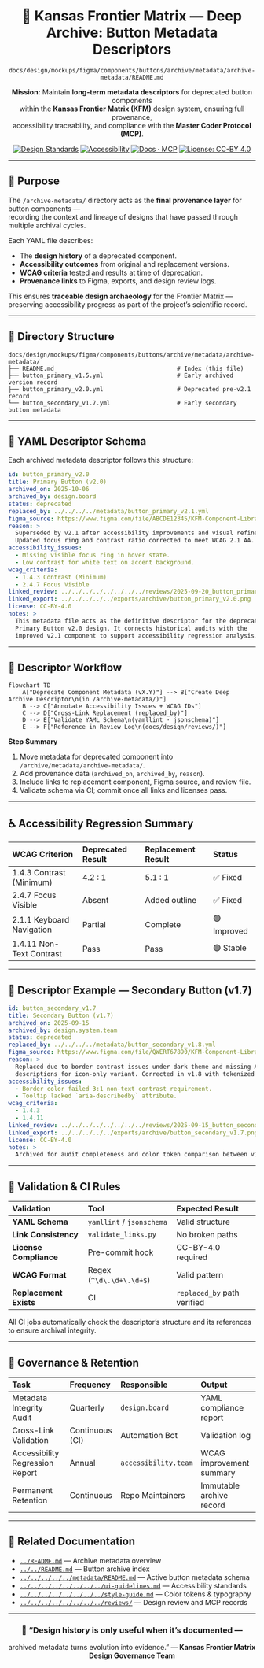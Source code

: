 <div align="center">

# 🧾 Kansas Frontier Matrix — Deep Archive: Button Metadata Descriptors  
`docs/design/mockups/figma/components/buttons/archive/metadata/archive-metadata/README.md`

**Mission:** Maintain **long-term metadata descriptors** for deprecated button components  
within the **Kansas Frontier Matrix (KFM)** design system, ensuring full provenance,  
accessibility traceability, and compliance with the **Master Coder Protocol (MCP)**.

[![Design Standards](https://img.shields.io/badge/Design-Human%20Centered-orange)](../../../../../../../)
[![Accessibility](https://img.shields.io/badge/Accessibility-WCAG%202.1%20AA-yellow)](../../../../../../../)
[![Docs · MCP](https://img.shields.io/badge/Docs-MCP-blue)](../../../../../../../../)
[![License: CC-BY 4.0](https://img.shields.io/badge/License-CC--BY%204.0-green)](../../../../../../../../../LICENSE)

</div>

---

## 🎯 Purpose

The `/archive-metadata/` directory acts as the **final provenance layer** for button components —  
recording the context and lineage of designs that have passed through multiple archival cycles.  

Each YAML file describes:
- The **design history** of a deprecated component.  
- **Accessibility outcomes** from original and replacement versions.  
- **WCAG criteria** tested and results at time of deprecation.  
- **Provenance links** to Figma, exports, and design review logs.  

This ensures **traceable design archaeology** for the Frontier Matrix —  
preserving accessibility progress as part of the project’s scientific record.

---

## 🧭 Directory Structure

```text
docs/design/mockups/figma/components/buttons/archive/metadata/archive-metadata/
├── README.md                                   # Index (this file)
├── button_primary_v1.5.yml                     # Early archived version record
├── button_primary_v2.0.yml                     # Deprecated pre-v2.1 record
└── button_secondary_v1.7.yml                   # Early secondary button metadata
````

---

## 🧩 YAML Descriptor Schema

Each archived metadata descriptor follows this structure:

```yaml
id: button_primary_v2.0
title: Primary Button (v2.0)
archived_on: 2025-10-06
archived_by: design.board
status: deprecated
replaced_by: ../../../../metadata/button_primary_v2.1.yml
figma_source: https://www.figma.com/file/ABCDE12345/KFM-Component-Library?node-id=98%3A150
reason: >
  Superseded by v2.1 after accessibility improvements and visual refinements.
  Updated focus ring and contrast ratio corrected to meet WCAG 2.1 AA.
accessibility_issues:
  - Missing visible focus ring in hover state.
  - Low contrast for white text on accent background.
wcag_criteria:
  - 1.4.3 Contrast (Minimum)
  - 2.4.7 Focus Visible
linked_review: ../../../../../../../../reviews/2025-09-20_button_primary_v2.0.md
linked_export: ../../../../../exports/archive/button_primary_v2.0.png
license: CC-BY-4.0
notes: >
  This metadata file acts as the definitive descriptor for the deprecated
  Primary Button v2.0 design. It connects historical audits with the
  improved v2.1 component to support accessibility regression analysis.
```

---

## 🧮 Descriptor Workflow

```mermaid
flowchart TD
    A["Deprecate Component Metadata (vX.Y)"] --> B["Create Deep Archive Descriptor\n(in /archive-metadata/)"]
    B --> C["Annotate Accessibility Issues + WCAG IDs"]
    C --> D["Cross-Link Replacement (replaced_by)"]
    D --> E["Validate YAML Schema\n(yamllint · jsonschema)"]
    E --> F["Reference in Review Log\n(docs/design/reviews/)"]
```

<!-- END OF MERMAID -->

**Step Summary**

1. Move metadata for deprecated component into `/archive/metadata/archive-metadata/`.
2. Add provenance data (`archived_on`, `archived_by`, `reason`).
3. Include links to replacement component, Figma source, and review file.
4. Validate schema via CI; commit once all links and licenses pass.

---

## ♿ Accessibility Regression Summary

| WCAG Criterion            | Deprecated Result | Replacement Result | Status      |
| :------------------------ | :---------------- | :----------------- | :---------- |
| 1.4.3 Contrast (Minimum)  | 4.2 : 1           | 5.1 : 1            | ✅ Fixed     |
| 2.4.7 Focus Visible       | Absent            | Added outline      | ✅ Fixed     |
| 2.1.1 Keyboard Navigation | Partial           | Complete           | 🟢 Improved |
| 1.4.11 Non-Text Contrast  | Pass              | Pass               | 🟢 Stable   |

---

## 🧠 Descriptor Example — Secondary Button (v1.7)

```yaml
id: button_secondary_v1.7
title: Secondary Button (v1.7)
archived_on: 2025-09-15
archived_by: design.system.team
status: deprecated
replaced_by: ../../../../metadata/button_secondary_v1.8.yml
figma_source: https://www.figma.com/file/QWERT67890/KFM-Component-Library?node-id=210%3A410
reason: >
  Replaced due to border contrast issues under dark theme and missing ARIA
  descriptions for icon-only variant. Corrected in v1.8 with tokenized colors.
accessibility_issues:
  - Border color failed 3:1 non-text contrast requirement.
  - Tooltip lacked `aria-describedby` attribute.
wcag_criteria:
  - 1.4.3
  - 1.4.11
linked_review: ../../../../../../../../reviews/2025-09-15_button_secondary_v1.7.md
linked_export: ../../../../../exports/archive/button_secondary_v1.7.png
license: CC-BY-4.0
notes: >
  Archived for audit completeness and color token comparison between v1.7 and v1.8.
```

---

## 🧩 Validation & CI Rules

| Validation             | Tool                      | Expected Result             |
| :--------------------- | :------------------------ | :-------------------------- |
| **YAML Schema**        | `yamllint` / `jsonschema` | Valid structure             |
| **Link Consistency**   | `validate_links.py`       | No broken paths             |
| **License Compliance** | Pre-commit hook           | CC-BY-4.0 required          |
| **WCAG Format**        | Regex (`^\d\.\d+\.\d+$`)  | Valid pattern               |
| **Replacement Exists** | CI                        | `replaced_by` path verified |

All CI jobs automatically check the descriptor’s structure and its references to ensure archival integrity.

---

## 🧭 Governance & Retention

| Task                            | Frequency       | Responsible          | Output                   |
| :------------------------------ | :-------------- | :------------------- | :----------------------- |
| Metadata Integrity Audit        | Quarterly       | `design.board`       | YAML compliance report   |
| Cross-Link Validation           | Continuous (CI) | Automation Bot       | Validation log           |
| Accessibility Regression Report | Annual          | `accessibility.team` | WCAG improvement summary |
| Permanent Retention             | Continuous      | Repo Maintainers     | Immutable archive record |

---

## 🧩 Related Documentation

* [`../README.md`](../README.md) — Archive metadata overview
* [`../../README.md`](../../README.md) — Button archive index
* [`../../../../../metadata/README.md`](../../../../../metadata/README.md) — Active button metadata schema
* [`../../../../../../../../ui-guidelines.md`](../../../../../../../../ui-guidelines.md) — Accessibility standards
* [`../../../../../../../../style-guide.md`](../../../../../../../../style-guide.md) — Color tokens & typography
* [`../../../../../../../../reviews/`](../../../../../../../../reviews/) — Design review and MCP records

---

<div align="center">

### 🧾 “Design history is only useful when it’s documented —

archived metadata turns evolution into evidence.”
**— Kansas Frontier Matrix Design Governance Team**

</div>

